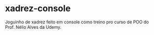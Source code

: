 # xadrez-console
Joguinho de xadrez feito em console como treino pro curso de POO do Prof. Nélio Alves da Udemy.

